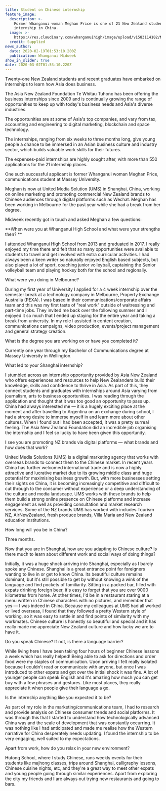 ```yaml
---
title: Student on Chinese internship
feature_image:
  description: >-
    Former Whanganui woman Meghan Price is one of 21 New Zealand students on an
    internship in China.
  image: >-
    https://res.cloudinary.com/whanganuihigh/image/upload/v1583114102/News/Meghan_Price._ex._Midweek_19.2.20.jpg
  credit: Supplied
news_author:
  date: 2020-02-19T01:53:10.200Z
  publication: Whanganui Midweek
show_in_slider: true
date: 2020-03-02T01:53:10.220Z
---
```

Twenty-one New Zealand students and recent graduates have embarked on internships to learn how Asia does business.

The Asia New Zealand Foundation Te Whitau Tuhono has been offering the business internships since 2009 and is continually growing the range of opportunities to keep up with today's business needs and Asia's diverse industries.

The opportunities are at some of Asia's top companies, and vary from tax, accounting and engineering to digital marketing, blockchain and space technology.

The internships, ranging from six weeks to three months long, give young people a chance to be immersed in an Asian business culture and industry sector, which builds valuable work skills for their futures.

The expenses-paid internships are highly sought after, with more than 550 applications for the 21 internship places.

One such successful applicant is former Whanganui woman Meghan Price, communications student at Massey University.

Meghan is now at United Media Solution (UMS) in Shanghai, China, working on online marketing and promoting commercial New Zealand brands to Chinese audiences through digital platforms such as Wechat. Meghan has been working in Melbourne for the past year while she had a break from her degree.

Midweek recently got in touch and asked Meghan a few questions:

**When were you at Whanganui High School and what were your strengths then?**  

I attended Whanganui High School from 2013 and graduated in 2017. I really enjoyed my time there and felt that so many opportunities were available to students to travel and get involved with extra curricular activities. I had always been a keen writer so naturally enjoyed English based subjects, but also played a lot of sport, coaching junior volleyball, captaining the Senior volleyball team and playing hockey both for the school and regionally.

What were you doing in Melbourne?  

During my first year of University I applied for a 4 week internship over the semester break at a technology company in Melbourne, Property Exchange Australia (PEXA). I was based in their communications/corporate affairs team and this was my first taste of "real work" outside of waitressing and part-time jobs. They invited me back over the following summer and I enjoyed it so much that I ended up staying for the entire year and taking a break from university. In my role I assisted in content creation, communications campaigns, video production, events/project management and general strategy creation.  

What is the degree you are working on or have you completed it?  

Currently one year through my Bachelor of Communications degree at Massey University in Wellington.

What led to your Shanghai internship?  

I stumbled across an internship opportunity provided by Asia New Zealand who offers experiences and resources to help New Zealanders build their knowledge, skills and confidence to thrive in Asia. As part of this, they connect students and graduates with internships around Asia varying from journalism, arts to business opportunities. I was reading through the application and thought that it was too good an opportunity to pass up. China had always interested me — it is a hugely exciting place at the moment and after travelling to Argentina on an exchange during school, I had a strong desire to immerse myself in and learn more about other cultures. When I found out I had been accepted, it was a pretty surreal feeling. The Asia New Zealand Foundation did an incredible job organising the internship and I feel so lucky to have been given this opportunity.

I see you are promoting NZ brands via digital platforms — what brands and how does that work?  

United Media Solutions (UMS) is a digital marketing agency that works with overseas brands to connect them to the Chinese market. In recent years China has further welcomed international trade and is now a highly attractive and lucrative market due to its growing middle class and huge potential for maximising business growth. But, with more businesses setting their sights on China, it is becoming increasingly competitive and difficult to cut through to the consumer without experience or a deep understanding of the culture and media landscape. UMS works with these brands to help them build a strong online presence on Chinese platforms and increase engagement as well as providing consultation and market research services. Some of the NZ brands UMS has worked with includes Tourism NZ, AirNewZealand, fresh produce brands, Villa Maria and New Zealand education institutions.

How long will you be in China?  

Three months.

Now that you are in Shanghai, how are you adapting to Chinese culture? Is there much to learn about different work and social ways of doing things?  

Initially, it was a huge shock arriving into Shanghai, especially as I barely spoke any Chinese. Shanghai is a great entrance point for foreigners wanting to live in or get to know China. Its beautiful culture remains dominant, but it's still possible to get by without knowing a wink of the language and find pockets of familiarity. Sitting in a packed bar, filled with expats drinking foreign beer, it's easy to forget that you are over 9000 kilometres from home. At other times, I'd be in a restaurant staring at a menu written in Chinese characters with no pictures, and remember that yes — I was indeed in China. Because my colleagues at UMS had all worked or lived overseas, I found that they followed a pretty Western style of working, so it was easy to settle in and find points of similarity with my workmates. Chinese culture is honestly so beautiful and special and it has really made me appreciate New Zealand culture and how lucky we are to have it.

Do you speak Chinese? If not, is there a language barrier?  

While living here I have been taking four hours of beginner Chinese lessons a week which has really helped! Being able to ask for directions and order food were my staples of communication. Upon arriving I felt really isolated because I couldn't read or communicate with anyone, but once I was introduced to other expats and got over the initial shock it was fine. A lot of younger people can speak English and it's amazing how much you can get buy with a few phrases and gestures. Like most places, they really appreciate it when people give their language a go.

Is the internship anything like you expected it to be?  

As part of my role in the marketing/communications team, I had to research and provide analysis on Chinese consumer trends and social platforms. It was through this that I started to understand how technologically advanced China was and the scale of development that was constantly occurring. It was nothing like I had anticipated and made me realise how the Western narrative for China desperately needs updating. I found the internship to be very engaging, well suited to my expectations.

Apart from work, how do you relax in your new environment?  

Hutong School, where I study Chinese, runs weekly events for their students like majhong classes, trips around Shanghai, calligraphy lessons, Chinese cuisine nights, etc, and they're a great way to meet other expats and young people going through similar experiences. Apart from exploring the city my friends and I are always out trying new restaurants and going to bars.
